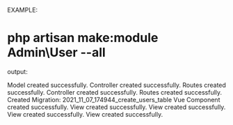 EXAMPLE:

# php artisan make:module Admin\User --all

output:

Model created successfully.
Controller created successfully.
Routes created successfully.
Controller created successfully.
Routes created successfully.
Created Migration: 2021_11_07_174944_create_users_table
Vue Component created successfully.
View created successfully.
View created successfully.
View created successfully.
View created successfully.